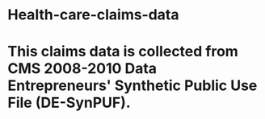# Health-care-claims-data
# This claims data is collected from  CMS 2008-2010 Data Entrepreneurs' Synthetic Public Use File (DE-SynPUF).

